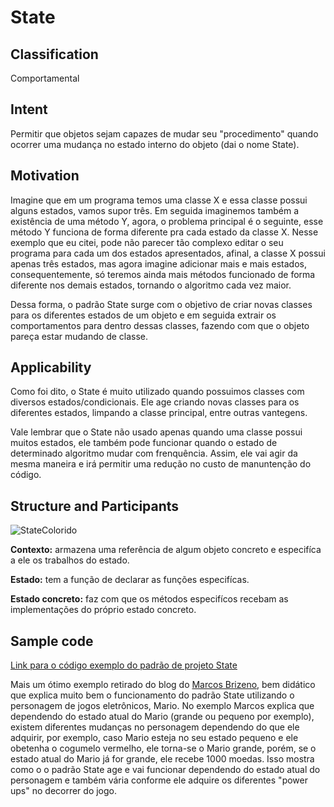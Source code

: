 # State

## Classification
Comportamental

## Intent
Permitir que objetos sejam capazes de mudar seu "procedimento" quando ocorrer uma mudança no estado interno do objeto (dai o nome State). 

## Motivation
Imagine que em um programa temos uma classe X e essa classe possui alguns estados, vamos supor três. Em seguida imaginemos também a existência de uma método Y, agora, o problema principal é o seguinte, esse método Y funciona de forma diferente pra cada estado da classe X. Nesse exemplo que eu citei, pode não parecer tão complexo editar o seu programa para cada um dos estados apresentados, afinal, a classe X possui apenas três estados, mas agora imagine adicionar mais e mais estados, consequentemente, só teremos ainda mais métodos funcionado de forma diferente nos demais estados, tornando o algoritmo cada vez maior.

Dessa forma, o padrão State surge com o objetivo de criar novas classes para os diferentes estados de um objeto e em seguida extrair os comportamentos para dentro dessas classes, fazendo com que o objeto pareça estar mudando de classe.

## Applicability

Como foi dito, o State é muito utilizado quando possuimos classes com diversos estados/condicionais. Ele age criando novas classes para os diferentes estados, limpando a classe principal, entre outras vantegens. 

Vale lembrar que o State não usado apenas quando uma classe possui muitos estados, ele também pode funcionar quando o estado de determinado algoritmo mudar com frenquência. Assim, ele vai agir da mesma maneira e irá permitir uma redução no custo de manuntenção do código.

## Structure and Participants

![StateColorido](https://user-images.githubusercontent.com/71103252/99283191-6b065980-2813-11eb-9156-b78c986d9d8d.jpg)

**Contexto:** armazena uma referência de algum objeto concreto e especifíca a ele os trabalhos do estado.

**Estado:** tem a função de declarar as funções especifícas.

**Estado concreto:** faz com que os métodos especifícos recebam as implementações do próprio estado concreto.

## Sample code 

[Link para o código exemplo do padrão de projeto State](https://github.com/danieldorta/padrao-de-projeto/tree/master/State/exemplo)

Mais um ótimo exemplo retirado do blog do [Marcos Brizeno](https://brizeno.wordpress.com/category/padroes-de-projeto/state/), bem didático que explica muito bem o funcionamento do padrão State utilizando o personagem de jogos eletrônicos, Mario. No exemplo Marcos explica que dependendo do estado atual do Mario (grande ou pequeno por exemplo), existem diferentes mudanças no personagem dependendo do que ele adquirir, por exemplo, caso Mario esteja no seu estado pequeno e ele obetenha o cogumelo vermelho, ele torna-se o Mario grande, porém, se o estado atual do Mario já for grande, ele recebe 1000 moedas. Isso mostra como o o padrão State age e vai funcionar dependendo do estado atual do personagem e também vária conforme ele adquire os diferentes "power ups" no decorrer do jogo.


